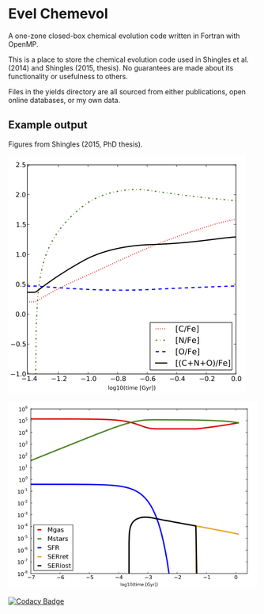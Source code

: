 # Evel Chemevol
A one-zone closed-box chemical evolution code written in Fortran with OpenMP.

This is a place to store the chemical evolution code used in Shingles et al. (2014) and Shingles (2015, thesis).
No guarantees are made about its functionality or usefulness to others.

Files in the yields directory are all sourced from either publications, open online databases, or my own data.

## Example output
Figures from Shingles (2015, PhD thesis).

![evol](fig-cno.png)

![evol](fig-evol.png)

[![Codacy Badge](https://api.codacy.com/project/badge/Grade/e0803561160243e1b34c440c3c7b23b7)](https://www.codacy.com/app/luke-shingles/evelchemevol?utm_source=github.com&amp;utm_medium=referral&amp;utm_content=lukeshingles/evelchemevol&amp;utm_campaign=Badge_Grade)
